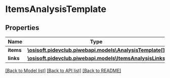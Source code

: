 # ItemsAnalysisTemplate

## Properties
Name | Type | Description | Notes
------------ | ------------- | ------------- | -------------
**items** | [**\osisoft.pidevclub.piwebapi.models\AnalysisTemplate[]**](AnalysisTemplate.md) |  | [optional] 
**links** | [**\osisoft.pidevclub.piwebapi.models\ItemsAnalysisLinks**](ItemsAnalysisLinks.md) |  | [optional] 

[[Back to Model list]](../README.md#documentation-for-models) [[Back to API list]](../README.md#documentation-for-api-endpoints) [[Back to README]](../README.md)


